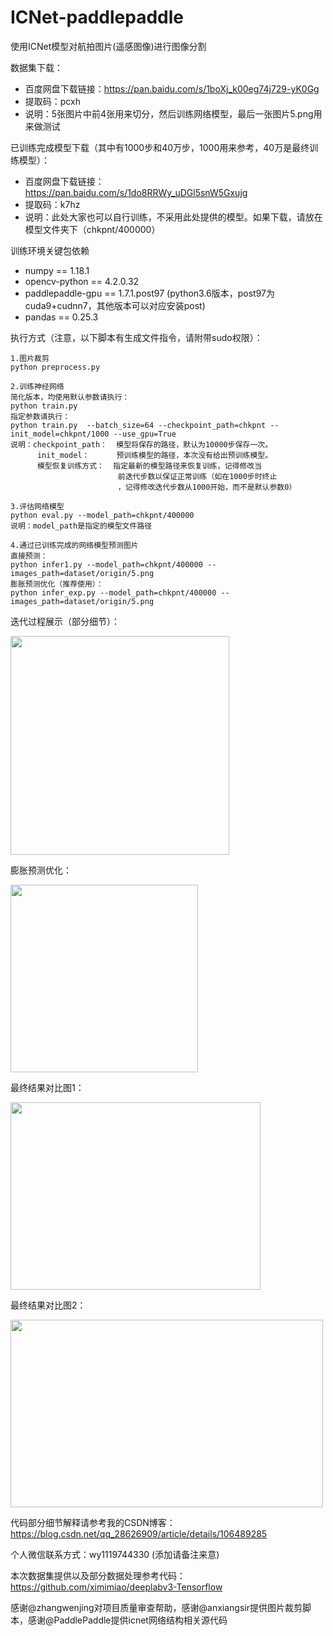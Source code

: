 # ICNet-paddlepaddle

使用ICNet模型对航拍图片(遥感图像)进行图像分割

数据集下载：
* 百度网盘下载链接：https://pan.baidu.com/s/1boXj_k00eg74j729-yK0Gg 
* 提取码：pcxh
* 说明：5张图片中前4张用来切分，然后训练网络模型，最后一张图片5.png用来做测试

已训练完成模型下载（其中有1000步和40万步，1000用来参考，40万是最终训练模型）：
* 百度网盘下载链接：https://pan.baidu.com/s/1do8RRWy_uDGl5snW5Gxujg 
* 提取码：k7hz
* 说明：此处大家也可以自行训练，不采用此处提供的模型。如果下载，请放在模型文件夹下（chkpnt/400000）

训练环境关键包依赖
* numpy == 1.18.1
* opencv-python == 4.2.0.32
* paddlepaddle-gpu == 1.7.1.post97 (python3.6版本，post97为cuda9+cudnn7，其他版本可以对应安装post)
* pandas == 0.25.3

执行方式（注意，以下脚本有生成文件指令，请附带sudo权限）：
```
1.图片裁剪
python preprocess.py 

2.训练神经网络
简化版本，均使用默认参数请执行：
python train.py 
指定参数请执行：              
python train.py  --batch_size=64 --checkpoint_path=chkpnt --init_model=chkpnt/1000 --use_gpu=True
说明：checkpoint_path：  模型将保存的路径，默认为10000步保存一次。
      init_model：      预训练模型的路径，本次没有给出预训练模型。
      模型恢复训练方式：  指定最新的模型路径来恢复训练，记得修改当
                        前迭代步数以保证正常训练（如在1000步时终止
                        ，记得修改迭代步数从1000开始，而不是默认参数0）
     
3.评估网络模型
python eval.py --model_path=chkpnt/400000
说明：model_path是指定的模型文件路径

4.通过已训练完成的网络模型预测图片
直接预测：
python infer1.py --model_path=chkpnt/400000 --images_path=dataset/origin/5.png
膨胀预测优化（推荐使用）：
python infer_exp.py --model_path=chkpnt/400000 --images_path=dataset/origin/5.png
```
迭代过程展示（部分细节）：

<img src="./1.jpg" width="350" height="350" />

膨胀预测优化：

<img src="./2.jpg" width="300" height="300" />

最终结果对比图1：

<img src="./3.jpg" width="400" height="300" />

最终结果对比图2：

<img src="./4.jpg" width="500" height="300" />

代码部分细节解释请参考我的CSDN博客：https://blog.csdn.net/qq_28626909/article/details/106489285

个人微信联系方式：wy1119744330 (添加请备注来意)

本次数据集提供以及部分数据处理参考代码：https://github.com/ximimiao/deeplabv3-Tensorflow

感谢@zhangwenjing对项目质量审查帮助，感谢@anxiangsir提供图片裁剪脚本，感谢@PaddlePaddle提供icnet网络结构相关源代码

